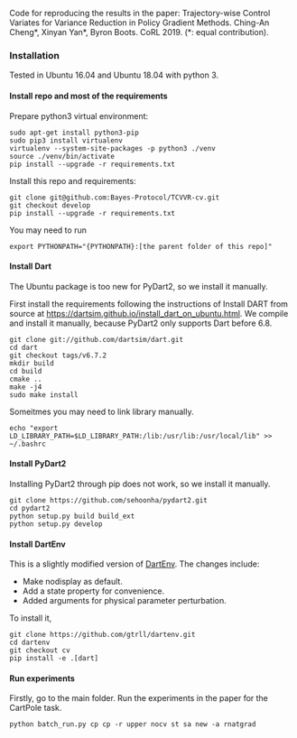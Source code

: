 Code for reproducing the results in the paper: Trajectory-wise Control Variates for Variance Reduction in Policy Gradient Methods. Ching-An Cheng\*, Xinyan Yan\*,
Byron Boots. CoRL 2019. (\*: equal contribution).


### Installation ###
Tested in Ubuntu 16.04 and Ubuntu 18.04 with python 3.

#### Install repo and most of the requirements ####
Prepare python3 virtual environment:
```
sudo apt-get install python3-pip
sudo pip3 install virtualenv
virtualenv --system-site-packages -p python3 ./venv
source ./venv/bin/activate
pip install --upgrade -r requirements.txt
```
Install this repo and requirements:
```
git clone git@github.com:Bayes-Protocol/TCVVR-cv.git
git checkout develop
pip install --upgrade -r requirements.txt
```
You may need to run
```
export PYTHONPATH="{PYTHONPATH}:[the parent folder of this repo]"
```

#### Install Dart ####
The Ubuntu package is too new for PyDart2, so we install it manually. 

First install the requirements following the instructions of Install DART from source at https://dartsim.github.io/install_dart_on_ubuntu.html. We compile and install it manually, because PyDart2 only supports Dart before 6.8.
```
git clone git://github.com/dartsim/dart.git
cd dart
git checkout tags/v6.7.2
mkdir build
cd build
cmake ..
make -j4
sudo make install
```
Someitmes you may need to link library manually.
```
echo "export LD_LIBRARY_PATH=$LD_LIBRARY_PATH:/lib:/usr/lib:/usr/local/lib" >> ~/.bashrc
```

#### Install PyDart2 ####
Installing PyDart2 through pip does not work, so we install it manually.
```
git clone https://github.com/sehoonha/pydart2.git
cd pydart2
python setup.py build build_ext
python setup.py develop
```


#### Install DartEnv ####
This is a slightly modified version of [DartEnv](https://github.com/DartEnv/dart-env). The changes include:

* Make nodisplay as default.
* Add a state property for convenience.
* Added arguments for physical parameter perturbation. 

To install it, 
```
git clone https://github.com/gtrll/dartenv.git
cd dartenv
git checkout cv
pip install -e .[dart]
```

#### Run experiments ####
Firstly, go to the main folder.
Run the experiments in the paper for the CartPole task. 
```
python batch_run.py cp cp -r upper nocv st sa new -a rnatgrad
```
